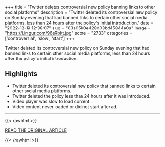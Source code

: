 +++
title = "Twitter deletes controversial new policy banning links to other social platforms"
description = "Twitter deleted its controversial new policy on Sunday evening that had banned links to certain other social media platforms, less than 24 hours after the policy's initial introduction."
date = "2022-12-19 12:38:07"
slug = "63a05b0e428d03bd45844e0a"
image = "https://i.imgur.com/96eRbkt.jpg"
score = "2733"
categories = ['controversial', 'slow', 'start']
+++

Twitter deleted its controversial new policy on Sunday evening that had banned links to certain other social media platforms, less than 24 hours after the policy's initial introduction.

## Highlights

- Twitter deleted its controversial new policy that banned links to certain other social media platforms.
- Twitter deleted the policy less than 24 hours after it was introduced.
- Video player was slow to load content.
- Video content never loaded or did not start after ad.

---

{{< rawhtml >}}
  <p class="article-category">
    <a target="_blank" href="https://edition.cnn.com/2022/12/19/tech/twitter-elon-musk-deletes-policy/index.html">READ THE ORIGINAL ARTICLE</a>
  </p>
{{< /rawhtml >}}
